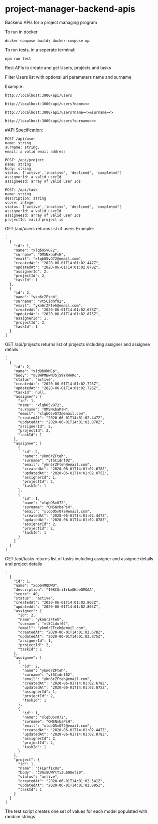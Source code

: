 # project-manager-backend-apis
Backend APIs for a project managing program

To run in docker 

    docker-compose build; docker-compose up

To run tests, in a seperate terminal: 

    npm run test

Rest APIs to create and get Users, projects and tasks

Filter Users list with optional url parameters name and surname 

Example : 

    http://localhost:3000/api/users

    http://localhost:3000/api/users?name=<>

    http://localhost:3000/api/users?name=<>&surname=<>

    http://localhost:3000/api/users?surname=<>


#API Specification:

    POST /api/user
    name: string
    surname: string,
    email: a valid email address

    POST: /api/project
    name: string
    body: string
    status: ['active','inactive', 'declined', 'completed']
    assignerId: a valid userId 
    assigneeId: array of valid user Ids

    POST: /api/task
    name: string
    description: string
    score: integer
    status: ['active','inactive', 'declined', 'completed']
    assignerId: a valid userId 
    assigneeId: array of valid user Ids
    projectId: valid project id

  GET /api/users returns list of users
  Example: 
    
    [
      {
        "id": 1,
        "name": "xlqbO5vO72",
        "surname": "OMSNxbaPsH",
        "email": "xlqbO5vO72@email.com",
        "createdAt": "2020-06-01T14:01:02.447Z",
        "updatedAt": "2020-06-01T14:01:02.878Z",
        "assignerId": 2,
        "projectId": 2,
        "taskId": 1
      },
      {
        "id": 2,
        "name": "ykn6rZFteh",
        "surname": "vt5Cidnf02",
        "email": "ykn6rZFteh@email.com",
        "createdAt": "2020-06-01T14:01:02.678Z",
        "updatedAt": "2020-06-01T14:01:02.875Z",
        "assignerId": 1,
        "projectId": 2,
        "taskId": 1
      }
    ]
  GET /api/projects returns list of projects including assigner and assignee details 
    
    [
      {
        "id": 2,
        "name": "xid9bOkMJp",
        "body": "mv0HPMEwNJ5jS9YR4ARc",
        "status": "active",
        "createdAt": "2020-06-01T14:01:02.726Z",
        "updatedAt": "2020-06-01T14:01:02.726Z",
        "taskId": null,
        "assigner": {
          "id": 1,
          "name": "xlqbO5vO72",
          "surname": "OMSNxbaPsH",
          "email": "xlqbO5vO72@email.com",
          "createdAt": "2020-06-01T14:01:02.447Z",
          "updatedAt": "2020-06-01T14:01:02.878Z",
          "assignerId": 2,
          "projectId": 2,
          "taskId": 1
        },
        "assignee": [
          {
            "id": 2,
            "name": "ykn6rZFteh",
            "surname": "vt5Cidnf02",
            "email": "ykn6rZFteh@email.com",
            "createdAt": "2020-06-01T14:01:02.678Z",
            "updatedAt": "2020-06-01T14:01:02.875Z",
            "assignerId": 1,
            "projectId": 2,
            "taskId": 1
          },
          {
            "id": 1,
            "name": "xlqbO5vO72",
            "surname": "OMSNxbaPsH",
            "email": "xlqbO5vO72@email.com",
            "createdAt": "2020-06-01T14:01:02.447Z",
            "updatedAt": "2020-06-01T14:01:02.878Z",
            "assignerId": 2,
            "projectId": 2,
            "taskId": 1
          }
        ]
      }
    ]
  
  GET /api/tasks returns list of tasks including assigner and assignee details and project details
    
    [
      {
        "id": 1,
        "name": "xqoG4MQDWU",
        "description": "I0RCOriIrkmOHaeOMQAA",
        "score": 40,
        "status": "active",
        "createdAt": "2020-06-01T14:01:02.803Z",
        "updatedAt": "2020-06-01T14:01:02.803Z",
        "assigner": {
          "id": 2,
          "name": "ykn6rZFteh",
          "surname": "vt5Cidnf02",
          "email": "ykn6rZFteh@email.com",
          "createdAt": "2020-06-01T14:01:02.678Z",
          "updatedAt": "2020-06-01T14:01:02.875Z",
          "assignerId": 1,
          "projectId": 2,
          "taskId": 1
        },
        "assignee": [
          {
            "id": 2,
            "name": "ykn6rZFteh",
            "surname": "vt5Cidnf02",
            "email": "ykn6rZFteh@email.com",
            "createdAt": "2020-06-01T14:01:02.678Z",
            "updatedAt": "2020-06-01T14:01:02.875Z",
            "assignerId": 1,
            "projectId": 2,
            "taskId": 1
          },
          {
            "id": 1,
            "name": "xlqbO5vO72",
            "surname": "OMSNxbaPsH",
            "email": "xlqbO5vO72@email.com",
            "createdAt": "2020-06-01T14:01:02.447Z",
            "updatedAt": "2020-06-01T14:01:02.878Z",
            "assignerId": 2,
            "projectId": 2,
            "taskId": 1
          }
        ],
        "project": {
          "id": 1,
          "name": "jFLprf1xUo",
          "body": "CVGxSUWYtTi3u698efi0",
          "status": "active",
          "createdAt": "2020-06-01T14:01:02.541Z",
          "updatedAt": "2020-06-01T14:01:02.895Z",
          "taskId": 1
        }
      }
    ]
    
The test script creates one set of values for each model populated with random strings
